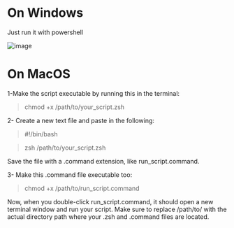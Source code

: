 # On Windows
Just run it with powershell

![image](https://user-images.githubusercontent.com/106617809/236036687-7c11d709-d222-412a-9931-1d2295a38660.png)

# On MacOS
1-Make the script executable by running this in the terminal:

  > chmod +x /path/to/your_script.zsh

2- Create a new text file and paste in the following:

  > #!/bin/bash

  > zsh /path/to/your_script.zsh

Save the file with a .command extension, like run_script.command.

3- Make this .command file executable too:
  > chmod +x /path/to/run_script.command

Now, when you double-click run_script.command, it should open a new terminal window and run your script. Make sure to replace /path/to/ with the actual directory path where your .zsh and .command files are located.

